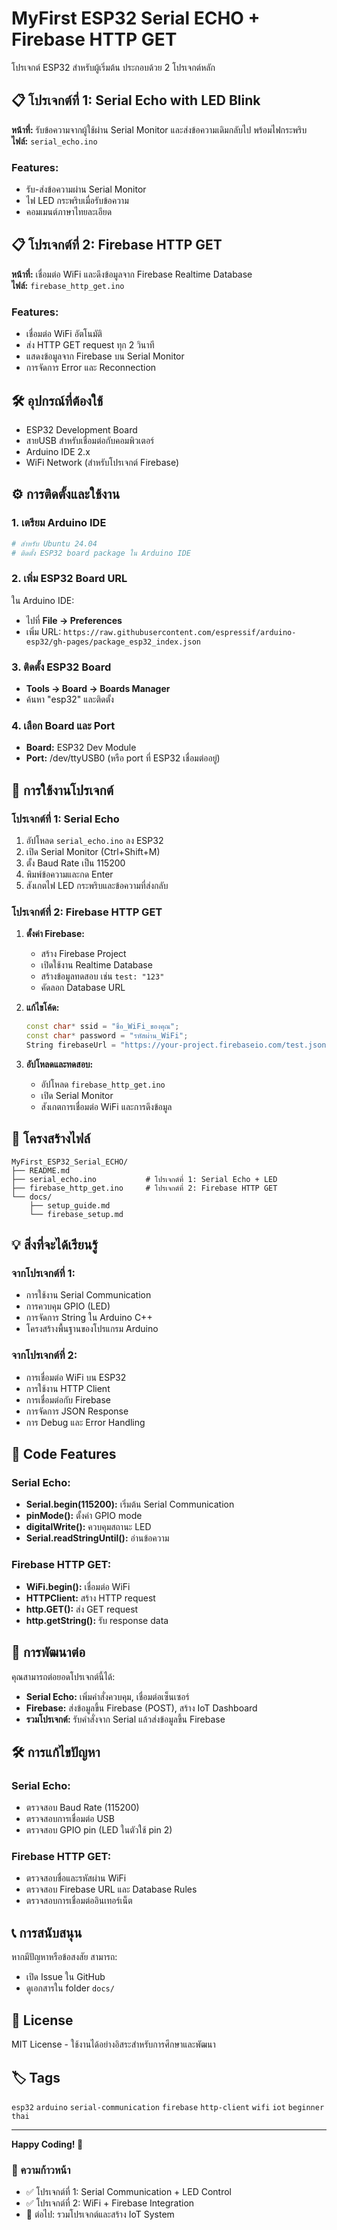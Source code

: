 # MyFirst ESP32 Serial ECHO + Firebase HTTP GET

โปรเจกต์ ESP32 สำหรับผู้เริ่มต้น ประกอบด้วย 2 โปรเจกต์หลัก

## 📋 โปรเจกต์ที่ 1: Serial Echo with LED Blink
**หน้าที่:** รับข้อความจากผู้ใช้ผ่าน Serial Monitor และส่งข้อความเดิมกลับไป พร้อมไฟกระพริบ  
**ไฟล์:** `serial_echo.ino`

### Features:
- รับ-ส่งข้อความผ่าน Serial Monitor
- ไฟ LED กระพริบเมื่อรับข้อความ
- คอมเมนต์ภาษาไทยละเอียด

## 📋 โปรเจกต์ที่ 2: Firebase HTTP GET
**หน้าที่:** เชื่อมต่อ WiFi และดึงข้อมูลจาก Firebase Realtime Database  
**ไฟล์:** `firebase_http_get.ino`

### Features:
- เชื่อมต่อ WiFi อัตโนมัติ
- ส่ง HTTP GET request ทุก 2 วินาที
- แสดงข้อมูลจาก Firebase บน Serial Monitor
- การจัดการ Error และ Reconnection

## 🛠️ อุปกรณ์ที่ต้องใช้

- ESP32 Development Board
- สายUSB สำหรับเชื่อมต่อกับคอมพิวเตอร์
- Arduino IDE 2.x
- WiFi Network (สำหรับโปรเจกต์ Firebase)

## ⚙️ การติดตั้งและใช้งาน

### 1. เตรียม Arduino IDE
```bash
# สำหรับ Ubuntu 24.04
# ติดตั้ง ESP32 board package ใน Arduino IDE
```

### 2. เพิ่ม ESP32 Board URL
ใน Arduino IDE:
- ไปที่ **File → Preferences**
- เพิ่ม URL: `https://raw.githubusercontent.com/espressif/arduino-esp32/gh-pages/package_esp32_index.json`

### 3. ติดตั้ง ESP32 Board
- **Tools → Board → Boards Manager**
- ค้นหา "esp32" และติดตั้ง

### 4. เลือก Board และ Port
- **Board:** ESP32 Dev Module
- **Port:** /dev/ttyUSB0 (หรือ port ที่ ESP32 เชื่อมต่ออยู่)

## 🚀 การใช้งานโปรเจกต์

### โปรเจกต์ที่ 1: Serial Echo
1. อัปโหลด `serial_echo.ino` ลง ESP32
2. เปิด Serial Monitor (Ctrl+Shift+M)
3. ตั้ง Baud Rate เป็น 115200
4. พิมพ์ข้อความและกด Enter
5. สังเกตไฟ LED กระพริบและข้อความที่ส่งกลับ

### โปรเจกต์ที่ 2: Firebase HTTP GET
1. **ตั้งค่า Firebase:**
   - สร้าง Firebase Project
   - เปิดใช้งาน Realtime Database
   - สร้างข้อมูลทดสอบ เช่น `test: "123"`
   - คัดลอก Database URL

2. **แก้ไขโค้ด:**
   ```cpp
   const char* ssid = "ชื่อ_WiFi_ของคุณ";
   const char* password = "รหัสผ่าน_WiFi";
   String firebaseUrl = "https://your-project.firebaseio.com/test.json";
   ```

3. **อัปโหลดและทดสอบ:**
   - อัปโหลด `firebase_http_get.ino`
   - เปิด Serial Monitor
   - สังเกตการเชื่อมต่อ WiFi และการดึงข้อมูล

## 📁 โครงสร้างไฟล์

```
MyFirst_ESP32_Serial_ECHO/
├── README.md
├── serial_echo.ino           # โปรเจกต์ที่ 1: Serial Echo + LED
├── firebase_http_get.ino     # โปรเจกต์ที่ 2: Firebase HTTP GET
└── docs/
    ├── setup_guide.md
    └── firebase_setup.md
```

## 💡 สิ่งที่จะได้เรียนรู้

### จากโปรเจกต์ที่ 1:
- การใช้งาน Serial Communication
- การควบคุม GPIO (LED)
- การจัดการ String ใน Arduino C++
- โครงสร้างพื้นฐานของโปรแกรม Arduino

### จากโปรเจกต์ที่ 2:
- การเชื่อมต่อ WiFi บน ESP32
- การใช้งาน HTTP Client
- การเชื่อมต่อกับ Firebase
- การจัดการ JSON Response
- การ Debug และ Error Handling

## 🔧 Code Features

### Serial Echo:
- **Serial.begin(115200):** เริ่มต้น Serial Communication
- **pinMode():** ตั้งค่า GPIO mode
- **digitalWrite():** ควบคุมสถานะ LED
- **Serial.readStringUntil():** อ่านข้อความ

### Firebase HTTP GET:
- **WiFi.begin():** เชื่อมต่อ WiFi
- **HTTPClient:** สร้าง HTTP request
- **http.GET():** ส่ง GET request
- **http.getString():** รับ response data

## 🤝 การพัฒนาต่อ

คุณสามารถต่อยอดโปรเจกต์นี้ได้:

- **Serial Echo:** เพิ่มคำสั่งควบคุม, เชื่อมต่อเซ็นเซอร์
- **Firebase:** ส่งข้อมูลขึ้น Firebase (POST), สร้าง IoT Dashboard
- **รวมโปรเจกต์:** รับคำสั่งจาก Serial แล้วส่งข้อมูลขึ้น Firebase

## 🛠️ การแก้ไขปัญหา

### Serial Echo:
- ตรวจสอบ Baud Rate (115200)
- ตรวจสอบการเชื่อมต่อ USB
- ตรวจสอบ GPIO pin (LED ในตัวใช้ pin 2)

### Firebase HTTP GET:
- ตรวจสอบชื่อและรหัสผ่าน WiFi
- ตรวจสอบ Firebase URL และ Database Rules
- ตรวจสอบการเชื่อมต่ออินเทอร์เน็ต

## 📞 การสนับสนุน

หากมีปัญหาหรือข้อสงสัย สามารถ:
- เปิด Issue ใน GitHub
- ดูเอกสารใน folder `docs/`

## 📄 License

MIT License - ใช้งานได้อย่างอิสระสำหรับการศึกษาและพัฒนา

## 🏷️ Tags

`esp32` `arduino` `serial-communication` `firebase` `http-client` `wifi` `iot` `beginner` `thai`

---

**Happy Coding! 🎉**

### 🌟 ความก้าวหน้า
- ✅ โปรเจกต์ที่ 1: Serial Communication + LED Control
- ✅ โปรเจกต์ที่ 2: WiFi + Firebase Integration  
- 🔄 ต่อไป: รวมโปรเจกต์และสร้าง IoT System
